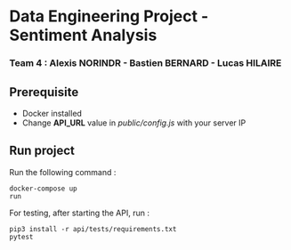 # Data Engineering Project - Sentiment Analysis
### Team 4 : Alexis NORINDR - Bastien BERNARD - Lucas HILAIRE

## Prerequisite

- Docker installed
- Change **API_URL** value in *public/config.js* with your server IP

## Run project

Run the following command :
```
docker-compose up
run
```

For testing, after starting the API, run :
```
pip3 install -r api/tests/requirements.txt
pytest
```
